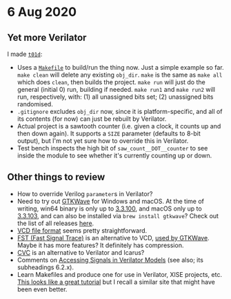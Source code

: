 # 6 Aug 2020

## Yet more Verilator

I made [`t01d`](https://github.com/algofoogle/sandpit/tree/master/fpga/verilator/test01/t01d):
*   Uses a [`Makefile`](https://github.com/algofoogle/sandpit/blob/master/fpga/verilator/test01/t01d/Makefile) to build/run the thing now. Just a simple example so far. `make clean` will delete any existing `obj_dir`. `make` is the same as `make all` which does `clean`, then builds the project. `make run` will just do the general (initial 0) run, building if needed. `make run1` and `make run2` will run, respectively, with: (1) all unassigned bits set; (2) unassigned bits randomised.
*   `.gitignore` excludes `obj_dir` now, since it is platform-specific, and all of its contents (for now) can just be rebuilt by Verilator.
*   Actual project is a sawtooth counter (i.e. given a clock, it counts up and then down again). It supports a `SIZE` parameter (defaults to 8-bit output), but I'm not yet sure how to override this in Verilator.
*   Test bench inspects the high bit of `saw_count__DOT__counter` to see inside the module to see whether it's currently counting up or down.

## Other things to review

*   How to override Verilog `parameter`s in Verilator?
*   Need to try out [GTKWave](http://gtkwave.sourceforge.net/) for Windows and macOS. At the time of writing, win64 binary is only up to [3.3.100](https://sourceforge.net/projects/gtkwave/files/gtkwave-3.3.100-bin-win64/), and macOS only up to [3.3.103](https://sourceforge.net/projects/gtkwave/files/gtkwave-3.3.103-osx-app/), and can also be installed via `brew install gtkwave`? Check out the list of all releases [here](https://sourceforge.net/projects/gtkwave/files/).
*   [VCD file format](https://en.wikipedia.org/wiki/Value_change_dump) seems pretty straightforward.
*   [FST (Fast Signal Trace)](http://gtkwave.sourceforge.net/gtkwave.pdf#page=135&zoom=100,132,72) is an alternative to VCD, [used by GTKWave](https://www.veripool.org/projects/verilator/wiki/Manual-verilator#How-do-I-generate-FST-waveforms-traces-in-C). Maybe it has more features? It definitely has compression.
*   [CVC](http://www.tachyon-da.com/what-is-cvc/) is an alternative to Verilator and Icarus?
*   Comments on [Accessing Signals in Verilator Models](https://www.embecosm.com/appnotes/ean6/html/ch06s02.html) (see also; its subheadings 6.2.x).
*   Learn Makefiles and produce one for use in Verilator, XISE projects, etc. [This looks like a great tutorial](https://makefiletutorial.com/) but I recall a similar site that might have been even better.

